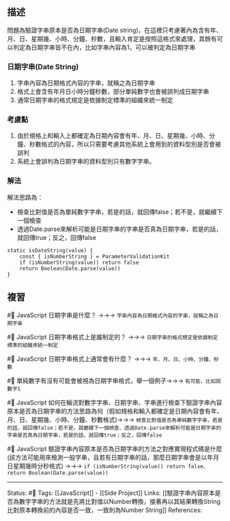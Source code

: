 ## 描述


問題為驗證字串原本是否為日期字串(Date string)，在這裡只考慮著內為含有年、月、日、星期幾、小時、分鐘、秒數，且輸入肯定是按照這格式來處理，其餘有可以判定為日期字串皆不在內，比如字串內容為1，可以被判定為日期字串

### 日期字串(Date String)
1. 字串內容為日期格式內容的字串，就稱之為日期字串
2. 格式上會含有年月日小時分鐘秒數，部分單純數字也會被誤判成日期字串
3. 通常日期字串的格式規定是依據制定標準的組織來統一制定


### 考慮點
1. 由於規格上和輸入上都確定為日期內容會有年、月、日、星期幾、小時、分鐘、秒數格式的內容，所以只需要考慮其他系統上會用到的資料型別是否會被誤判
2. 系統上會誤判為日期字串的資料型別只有數字字串。

### 解法
解法思路為：
- 檢查比對值是否為單純數字字串，若是的話，就回傳false；若不是，就繼續下一個檢查
- 透過Date.parse來解析可能是日期字串的字串是否真為日期字串，若是的話，就回傳true；反之，回傳false

```
static isDateString(value) {
	const { isNumberString } = ParameterValidationKit
	if (isNumberString(value)) return false
	return Boolean(Date.parse(value))
}
```


## 複習
#🧠 JavaScript 日期字串是什麼？ ->->-> `字串內容為日期格式內容的字串，就稱之為日期字串`
<!--SR:!2022-09-23,66,250-->
#🧠 JavaScript 日期字串格式上是誰制定的？ ->->-> `日期字串的格式規定是依據制定標準的組織來統一制定`
<!--SR:!2022-08-31,51,250-->

#🧠 JavaScript 日期字串格式上通常會有什麼？ ->->-> `年、月、日、小時、分鐘、秒數`
<!--SR:!2022-09-19,63,250-->

#🧠  單純數字有沒有可能會被視為日期字串格式，舉一個例子->->-> `有可能，比如說數字1`
<!--SR:!2022-09-03,52,250-->

#🧠 JavaScript 如何在輪流對數字字串、日期字串、字串進行檢查下驗證字串內容原本是否為日期字串的方法思路為何（假如規格和輸入都確定是日期內容會有年、月、日、星期幾、小時、分鐘、秒數格式)->->-> `檢查比對值是否為單純數字字串，若是的話，就回傳false；若不是，就繼續下一個檢查、透過Date.parse來解析可能是日期字串的字串是否真為日期字串，若是的話，就回傳true；反之，回傳false`
<!--SR:!2022-10-04,74,250-->

#🧠 JavaScript 驗證字串內容原本是否為日期字串的方法之對應實現程式碼是什麼(該方法可能用來檢測一般字串，且若有日期字串的話，那麼日期字串會是以年月日星期幾時分秒格式) ->->-> `if (isNumberString(value)) return false、	return Boolean(Date.parse(value))`
<!--SR:!2022-07-25,25,250-->


---
Status: #🌱 
Tags:
[[JavaScript]] - [[Side Project]]
Links:
[[驗證字串內容原本是否為數字字串的方法就是先將比對值以Number轉換，接著再以其結果轉換String比對原本轉換前的內容是否一致，一致則為Number String]]
References: